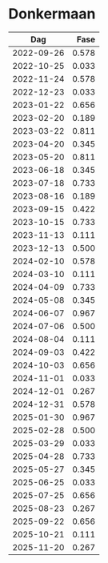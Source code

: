 # Donkermaan

Dag        | Fase
-----------|------:
2022-09-26 |  0.578
2022-10-25 |  0.033
2022-11-24 |  0.578
2022-12-23 |  0.033
2023-01-22 |  0.656
2023-02-20 |  0.189
2023-03-22 |  0.811
2023-04-20 |  0.345
2023-05-20 |  0.811
2023-06-18 |  0.345
2023-07-18 |  0.733
2023-08-16 |  0.189
2023-09-15 |  0.422
2023-10-15 |  0.733
2023-11-13 |  0.111
2023-12-13 |  0.500
2024-02-10 |  0.578
2024-03-10 |  0.111
2024-04-09 |  0.733
2024-05-08 |  0.345
2024-06-07 |  0.967
2024-07-06 |  0.500
2024-08-04 |  0.111
2024-09-03 |  0.422
2024-10-03 |  0.656
2024-11-01 |  0.033
2024-12-01 |  0.267
2024-12-31 |  0.578
2025-01-30 |  0.967
2025-02-28 |  0.500
2025-03-29 |  0.033
2025-04-28 |  0.733
2025-05-27 |  0.345
2025-06-25 |  0.033
2025-07-25 |  0.656
2025-08-23 |  0.267
2025-09-22 |  0.656
2025-10-21 |  0.111
2025-11-20 |  0.267
